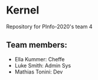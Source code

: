 # Kernel

Repository for PInfo-2020's team 4

## Team members:

- Ella Kummer:                Cheffe
- Luke Smith:                 Admin Sys
- Mathias Tonini:             Dev
